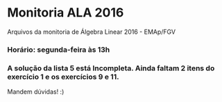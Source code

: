 # Monitoria ALA 2016
Arquivos da monitoria de Álgebra Linear 2016 - EMAp/FGV

### Horário: segunda-feira às 13h

### A solução da lista 5 está Incompleta. Ainda faltam 2 itens do exercício 1 e os exercícios 9 e 11.

Mandem dúvidas! :)

